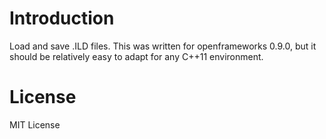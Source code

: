 # Introduction

Load and save .ILD files. This was written for openframeworks 0.9.0, but it should be relatively easy to adapt for any C++11 environment.

# License

MIT License